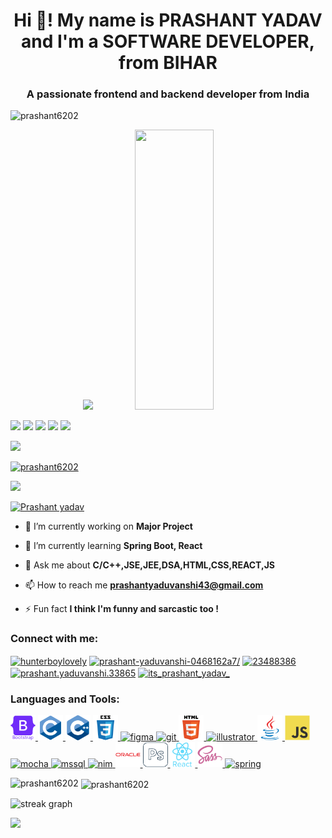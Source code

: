  <h1 align="center">Hi 👋! My name is PRASHANT YADAV and I'm a SOFTWARE DEVELOPER, from BIHAR</h1>
<h3 align="center">A passionate frontend and backend developer from India</h3>

<p align="left"> <img src="https://komarev.com/ghpvc/?username=prashant6202&label=Profile%20views&color=0e75b6&style=flat" alt="prashant6202" /> </p>
<p align="center" > <img height="448px"  src="https://avatars.githubusercontent.com/u/122152040?s=400&u=1ce06ba4223142175c070dc32787993c11e5448a&v=4"/>   <img width="50%" height="448px" src="https://camo.githubusercontent.com/f1f2bc6e7ec110b34bab4ec55aa5c93ebae552ae011f5756bd7b7f783d627a6d/68747470733a2f2f63646e2e6472696262626c652e636f6d2f75736572732f313136323037372f73637265656e73686f74732f333834383931342f70726f6772616d6d65722e676966"/></p>

<p> <img width="20%" hieght="30%" src="https://github.com/prashant6202/HTML-CSS/blob/main/certificate/Front%20End.png"/>  <img width="20%" hieght="650px" src="https://github.com/prashant6202/HTML-CSS/blob/main/certificate/Core%20Java.png"/>  <img width="20%" hieght="500px" src="https://github.com/prashant6202/HTML-CSS/blob/main/certificate/yumXpress%20certificate.png"/>  <img width="20%" hieght="500px" src="https://github.com/prashant6202/HTML-CSS/blob/main/certificate/Advance%20Java.png"/>  <img width="18%" hieght="500px" src="https://github.com/prashant6202/HTML-CSS/blob/main/certificate/React%20JS.png"/></p>

<p><img src="https://github.com/prashant6202/HTML-CSS/blob/main/Prashant%20Resume.png"/></p>

<p align="left"> <a href="https://github.com/ryo-ma/github-profile-trophy">  <img src="https://camo.githubusercontent.com/f1d9c87ab09617a9c5ec68470fbd71750beb8f8ebcca4f51da42d60b658dbc40/68747470733a2f2f6769746875622d70726f66696c652d74726f7068792e76657263656c2e6170702f3f757365726e616d653d72796f2d6d6126636f6c756d6e3d382672616e6b3d5353532c53532c532c4141412c41412c412c422c43" alt="prashant6202" /></a>  </p>

<p><img src="https://profile-readme-generator.com/assets/snake.svg"/> </p>

<p align="left"> <a href="https://www.linkedin.com/in/prashant-yaduvanshi-0468162a7/" target="blank"><img src="https://img.shields.io/twitter/follow/prashant yadav?logo=linkedin&style=for-the-badge" alt="Prashant yadav" /></a> </p>

- 🔭 I’m currently working on **Major Project**

- 🌱 I’m currently learning **Spring Boot, React**

- 💬 Ask me about **C/C++,JSE,JEE,DSA,HTML,CSS,REACT,JS**

- 📫 How to reach me **prashantyaduvanshi43@gmail.com**

- ⚡ Fun fact **I think I'm funny and sarcastic too !**

<h3 align="left">Connect with me:</h3>
<p align="left">
<a href="https://twitter.com/hunterboylovely" target="blank"><img align="center" src="https://raw.githubusercontent.com/rahuldkjain/github-profile-readme-generator/master/src/images/icons/Social/twitter.svg" alt="hunterboylovely" height="30" width="40" /></a>
<a href="https://linkedin.com/in/prashant-yaduvanshi-0468162a7/" target="blank"><img align="center" src="https://raw.githubusercontent.com/rahuldkjain/github-profile-readme-generator/master/src/images/icons/Social/linked-in-alt.svg" alt="prashant-yaduvanshi-0468162a7/" height="30" width="40" /></a>
<a href="https://stackoverflow.com/users/23488386" target="blank"><img align="center" src="https://raw.githubusercontent.com/rahuldkjain/github-profile-readme-generator/master/src/images/icons/Social/stack-overflow.svg" alt="23488386" height="30" width="40" /></a>
<a href="https://fb.com/prashant.yaduvanshi.33865" target="blank"><img align="center" src="https://raw.githubusercontent.com/rahuldkjain/github-profile-readme-generator/master/src/images/icons/Social/facebook.svg" alt="prashant.yaduvanshi.33865" height="30" width="40" /></a>
<a href="https://instagram.com/its_prashant_yadav_" target="blank"><img align="center" src="https://raw.githubusercontent.com/rahuldkjain/github-profile-readme-generator/master/src/images/icons/Social/instagram.svg" alt="its_prashant_yadav_" height="30" width="40" /></a>
</p>

<h3 align="left">Languages and Tools:</h3>
<p align="left"> <a href="https://getbootstrap.com" target="_blank" rel="noreferrer"> <img src="https://raw.githubusercontent.com/devicons/devicon/master/icons/bootstrap/bootstrap-plain-wordmark.svg" alt="bootstrap" width="40" height="40"/> </a> <a href="https://www.w3schools.com/c/" target="_blank" rel="noreferrer"> <img src="https://raw.githubusercontent.com/devicons/devicon/master/icons/c/c-original.svg" alt="c" width="40" height="40"/> </a> <a href="https://github.com/prashant6202/C-WITH-CLASS" target="_blank" rel="noreferrer"> <img src="https://raw.githubusercontent.com/devicons/devicon/master/icons/cplusplus/cplusplus-original.svg" alt="cplusplus" width="40" height="40"/> </a> <a href="https://github.com/prashant6202/HTML-CSS" target="_blank" rel="noreferrer"> <img src="https://raw.githubusercontent.com/devicons/devicon/master/icons/css3/css3-original-wordmark.svg" alt="css3" width="40" height="40"/> </a> <a href="https://www.figma.com/" target="_blank" rel="noreferrer"> <img src="https://www.vectorlogo.zone/logos/figma/figma-icon.svg" alt="figma" width="40" height="40"/> </a> <a href="https://git-scm.com/" target="_blank" rel="noreferrer"> <img src="https://www.vectorlogo.zone/logos/git-scm/git-scm-icon.svg" alt="git" width="40" height="40"/> </a> <a href="https://www.w3.org/html/" target="_blank" rel="noreferrer"> <img src="https://raw.githubusercontent.com/devicons/devicon/master/icons/html5/html5-original-wordmark.svg" alt="html5" width="40" height="40"/> </a> <a href="https://www.adobe.com/in/products/illustrator.html" target="_blank" rel="noreferrer"> <img src="https://www.vectorlogo.zone/logos/adobe_illustrator/adobe_illustrator-icon.svg" alt="illustrator" width="40" height="40"/> </a> <a href="https://www.java.com" target="_blank" rel="noreferrer"> <img src="https://raw.githubusercontent.com/devicons/devicon/master/icons/java/java-original.svg" alt="java" width="40" height="40"/> </a> <a href="https://github.com/prashant6202/JavaScript" target="_blank" rel="noreferrer"> <img src="https://raw.githubusercontent.com/devicons/devicon/master/icons/javascript/javascript-original.svg" alt="javascript" width="40" height="40"/> </a> <a href="https://mochajs.org" target="_blank" rel="noreferrer"> <img src="https://www.vectorlogo.zone/logos/mochajs/mochajs-icon.svg" alt="mocha" width="40" height="40"/> </a> <a href="https://www.microsoft.com/en-us/sql-server" target="_blank" rel="noreferrer"> <img src="https://www.svgrepo.com/show/303229/microsoft-sql-server-logo.svg" alt="mssql" width="40" height="40"/> </a> <a href="https://nim-lang.org/" target="_blank" rel="noreferrer"> <img src="https://www.vectorlogo.zone/logos/nim-lang/nim-lang-icon.svg" alt="nim" width="40" height="40"/> </a> <a href="https://www.oracle.com/" target="_blank" rel="noreferrer"> <img src="https://raw.githubusercontent.com/devicons/devicon/master/icons/oracle/oracle-original.svg" alt="oracle" width="40" height="40"/> </a> <a href="https://www.photoshop.com/en" target="_blank" rel="noreferrer"> <img src="https://raw.githubusercontent.com/devicons/devicon/master/icons/photoshop/photoshop-line.svg" alt="photoshop" width="40" height="40"/> </a> <a href="https://github.com/prashant6202/REACT-JS" target="_blank" rel="noreferrer"> <img src="https://raw.githubusercontent.com/devicons/devicon/master/icons/react/react-original-wordmark.svg" alt="react" width="40" height="40"/> </a> <a href="https://sass-lang.com" target="_blank" rel="noreferrer"> <img src="https://raw.githubusercontent.com/devicons/devicon/master/icons/sass/sass-original.svg" alt="sass" width="40" height="40"/> </a> <a href="https://spring.io/" target="_blank" rel="noreferrer"> <img src="https://www.vectorlogo.zone/logos/springio/springio-icon.svg" alt="spring" width="40" height="40"/> </a> </p>

<p><img align="left" src="https://github-readme-stats.vercel.app/api/top-langs?username=prashant6202&theme=dark&show_icons=true&locale=en&layout=compact" alt="prashant6202" /></p>

<p>&nbsp;<img align="center" src="https://github-readme-stats.vercel.app/api?username=prashant6202&theme=dark&show_icons=true&locale=en" alt="prashant6202" /></p>


<div align="left">
  <img src="https://streak-stats.demolab.com?user=maurodesouza&locale=en&mode=daily&theme=dark&hide_border=false&border_radius=5&order=3" height="220" alt="streak graph"  />
</div>
<p align="left"><img src="https://profile-readme-generator.com/assets/snake.svg"/> </p>
